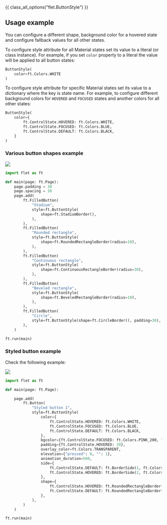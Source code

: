 {{ class_all_options("flet.ButtonStyle") }}

## Usage example

You can configure a different shape, background color for a hovered state and configure fallback values for all other states.

To configure style attribute for all Material states set its value to a literal (or class instance). For example, if you set `color` property to a literal the value will be applied to all button states:

```python
ButtonStyle(
    color=ft.Colors.WHITE
)
```

To configure style attribute for specific Material states set its value to a dictionary where the key is state name. For example, to configure different background colors for `HOVERED` and `FOCUSED` states and another colors for all other states:

```python
ButtonStyle(
    color={
        ft.ControlState.HOVERED: ft.Colors.WHITE,
        ft.ControlState.FOCUSED: ft.Colors.BLUE,
        ft.ControlState.DEFAULT: ft.Colors.BLACK,
    }
)
```


### Various button shapes example

<img src="/img/blog/gradients/button-shapes.png" className="screenshot-20" />

```python
import flet as ft

def main(page: ft.Page):
    page.padding = 30
    page.spacing = 30
    page.add(
        ft.FilledButton(
            "Stadium",
            style=ft.ButtonStyle(
                shape=ft.StadiumBorder(),
            ),
        ),
        ft.FilledButton(
            "Rounded rectangle",
            style=ft.ButtonStyle(
                shape=ft.RoundedRectangleBorder(radius=10),
            ),
        ),
        ft.FilledButton(
            "Continuous rectangle",
            style=ft.ButtonStyle(
                shape=ft.ContinuousRectangleBorder(radius=30),
            ),
        ),
        ft.FilledButton(
            "Beveled rectangle",
            style=ft.ButtonStyle(
                shape=ft.BeveledRectangleBorder(radius=10),
            ),
        ),
        ft.FilledButton(
            "Circle",
            style=ft.ButtonStyle(shape=ft.CircleBorder(), padding=30),
        ),
    )

ft.run(main)
```

### Styled button example

Check the following example:

<img src="/img/blog/gradients/styled-button.gif" className="screenshot-30" />

```python
import flet as ft

def main(page: ft.Page):

    page.add(
        ft.Button(
            "Styled button 1",
            style=ft.ButtonStyle(
                color={
                    ft.ControlState.HOVERED: ft.Colors.WHITE,
                    ft.ControlState.FOCUSED: ft.Colors.BLUE,
                    ft.ControlState.DEFAULT: ft.Colors.BLACK,
                },
                bgcolor={ft.ControlState.FOCUSED: ft.Colors.PINK_200, "": ft.Colors.YELLOW},
                padding={ft.ControlState.HOVERED: 20},
                overlay_color=ft.Colors.TRANSPARENT,
                elevation={"pressed": 0, "": 1},
                animation_duration=500,
                side={
                    ft.ControlState.DEFAULT: ft.BorderSide(1, ft.Colors.BLUE),
                    ft.ControlState.HOVERED: ft.BorderSide(2, ft.Colors.BLUE),
                },
                shape={
                    ft.ControlState.HOVERED: ft.RoundedRectangleBorder(radius=20),
                    ft.ControlState.DEFAULT: ft.RoundedRectangleBorder(radius=2),
                },
            ),
        )
    )

ft.run(main)
```
